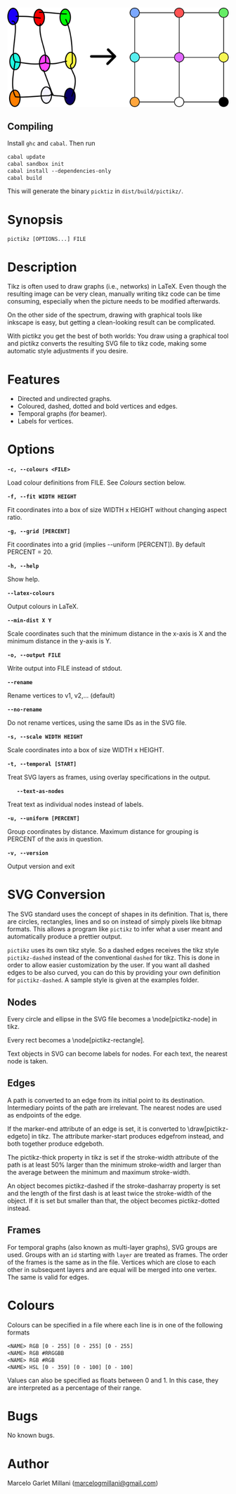 ![On the left side there is a sketchy handdraw grid, while on the right side it looks perfect.](example.png?raw=true "Example of what pictikz can do.")

## Compiling

Install `ghc` and `cabal`. Then run

    cabal update
    cabal sandbox init
    cabal install --dependencies-only
    cabal build

This will generate the binary `picktiz` in `dist/build/pictikz/`.

# Synopsis

    pictikz [OPTIONS...] FILE

# Description

Tikz is often used to draw graphs (i.e., networks) in LaTeX. Even though the resulting image can be very clean, manually writing tikz code can be time consuming, especially when the picture needs to be modified afterwards.

On the other side of the spectrum, drawing with graphical tools like inkscape is easy, but getting a clean-looking result can be complicated.

With pictikz you get the best of both worlds: You draw using a graphical tool and pictikz converts the resulting SVG file to tikz code, making some automatic style adjustments if you desire.

# Features

  - Directed and undirected graphs.
  - Coloured, dashed, dotted and bold vertices and edges.
  - Temporal graphs (for beamer).
  - Labels for vertices.

# Options

  **`-c, --colours <FILE>`**

  Load colour definitions from FILE. See *Colours* section below.

  **`-f, --fit WIDTH HEIGHT`**

  Fit coordinates into a box of size WIDTH x HEIGHT without changing aspect ratio.

  **`-g, --grid [PERCENT]`**

  Fit coordinates into a grid (implies --uniform [PERCENT]). By default PERCENT = 20.

  **`-h, --help`**

  Show help.

  **`--latex-colours`**

  Output colours in LaTeX.

  **`--min-dist X Y`**

  Scale coordinates such that the minimum distance in the x-axis is X and the minimum distance in the y-axis is Y.
  
  **`-o, --output FILE`**

  Write output into FILE instead of stdout.

  **`--rename`**

  Rename vertices to v1, v2,... (default)

  **`--no-rename`**

  Do not rename vertices, using the same IDs as in the SVG file.

  **`-s, --scale WIDTH HEIGHT`**

  Scale coordinates into a box of size WIDTH x HEIGHT.

  **`-t, --temporal [START]`**

  Treat SVG layers as frames, using overlay specifications in the output.

  **`   --text-as-nodes`**

  Treat text as individual nodes instead of labels.

  **`-u, --uniform [PERCENT]`**

  Group coordinates by distance. Maximum distance for grouping is PERCENT of the axis in question.

  **`-v, --version`**

  Output version and exit

# SVG Conversion

The SVG standard uses the concept of shapes in its definition. That is, there are circles, rectangles, lines and so on instead of simply pixels like bitmap formats.
This allows a program like `pictikz` to infer what a user meant and automatically produce a prettier output.

`pictikz` uses its own tikz style. So a dashed edges receives the tikz style `pictikz-dashed` instead of the conventional `dashed` for tikz. This is done in order to allow easier customization by the user. If you want all dashed edges to be also curved, you can do this by providing your own definition for `pictikz-dashed`. A sample style is given at the examples folder.

## Nodes

  Every circle and ellipse in the SVG file becomes a \\node[pictikz-node] in tikz.

  Every rect becomes a \\node[pictikz-rectangle].

  Text objects in SVG can become labels for nodes. For each text, the nearest node is taken.

## Edges

  A path is converted to an edge from its initial point to its destination. Intermediary points of the path are irrelevant. The nearest nodes are used as endpoints of the edge.

  If the marker-end attribute of an edge is set, it is converted to \\draw[pictikz-edgeto] in tikz. The attribute marker-start produces edgefrom instead, and both together produce edgeboth.

  The pictikz-thick property in tikz is set if the stroke-width attribute of the path is at least 50% larger than the minimum stroke-width and larger than the average between the minimum and maximum stroke-width.

  An object becomes pictikz-dashed if the stroke-dasharray property is set and the length of the first dash is at least twice the stroke-width of the object. If it is set but smaller than that, the object becomes pictikz-dotted instead.

## Frames

  For temporal graphs (also known as multi-layer graphs), SVG groups are used.
  Groups with an `id` starting with `layer` are treated as frames.
  The order of the frames is the same as in the file.
  Vertices which are close to each other in subsequent layers and are equal will be merged into one vertex.
  The same is valid for edges.

# Colours

Colours can be specified in a file where each line is in one of the following formats

    <NAME> RGB [0 - 255] [0 - 255] [0 - 255]
    <NAME> RGB #RRGGBB
    <NAME> RGB #RGB
    <NAME> HSL [0 - 359] [0 - 100] [0 - 100]

Values can also be specified as floats between 0 and 1. In this case, they are interpreted as a percentage of their range.

# Bugs

No known bugs.

# Author

Marcelo Garlet Millani (marcelogmillani@gmail.com)
